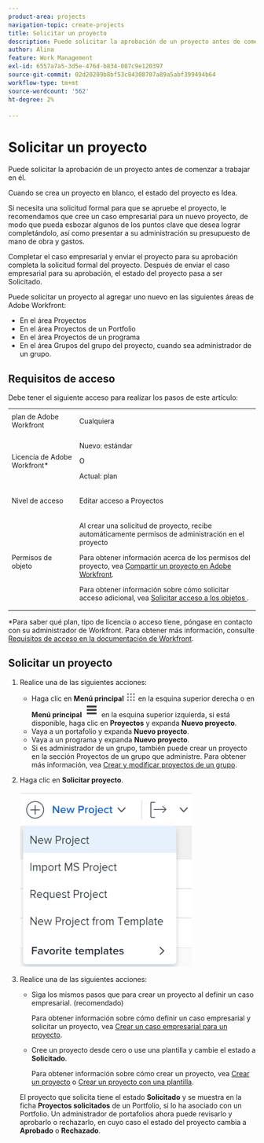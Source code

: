 ```yaml
---
product-area: projects
navigation-topic: create-projects
title: Solicitar un proyecto
description: Puede solicitar la aprobación de un proyecto antes de comenzar a trabajar en él. Recomendamos crear un caso empresarial para un nuevo proyecto para que pueda esbozar algunos de los puntos clave que desea lograr completándolo, así como presentar a su equipo de administración su presupuesto de mano de obra y gastos. Completar el caso empresarial y enviar el proyecto para su aprobación completa la solicitud formal del proyecto. Después de enviar el caso empresarial para su aprobación, el estado del proyecto pasa a ser Solicitado.
author: Alina
feature: Work Management
exl-id: 6557a7a5-3d5e-476d-b834-007c9e120397
source-git-commit: 02d20209b8bf53c84308707a89a5abf399494b64
workflow-type: tm+mt
source-wordcount: '562'
ht-degree: 2%

---
```


# Solicitar un proyecto

<!--Audited: April 2024-->

Puede solicitar la aprobación de un proyecto antes de comenzar a trabajar en él.

Cuando se crea un proyecto en blanco, el estado del proyecto es Idea.

Si necesita una solicitud formal para que se apruebe el proyecto, le recomendamos que cree un caso empresarial para un nuevo proyecto, de modo que pueda esbozar algunos de los puntos clave que desea lograr completándolo, así como presentar a su administración su presupuesto de mano de obra y gastos.

Completar el caso empresarial y enviar el proyecto para su aprobación completa la solicitud formal del proyecto. Después de enviar el caso empresarial para su aprobación, el estado del proyecto pasa a ser Solicitado.

Puede solicitar un proyecto al agregar uno nuevo en las siguientes áreas de Adobe Workfront:

* En el área Proyectos
* En el área Proyectos de un Portfolio
* En el área Proyectos de un programa
* En el área Grupos del grupo del proyecto, cuando sea administrador de un grupo.

## Requisitos de acceso

Debe tener el siguiente acceso para realizar los pasos de este artículo:

<table style="table-layout:auto"> 
 <col> 
 <col> 
 <tbody> 
  <tr> 
   <td role="rowheader">plan de Adobe Workfront</td> 
   <td> <p>Cualquiera</p> </td> 
  </tr> 
  <tr> 
   <td role="rowheader"> <p role="rowheader">Licencia de Adobe Workfront*</p> </td> 
   <td> <p>Nuevo: estándar </p>
   O
   <p>Actual: plan </p>
   </td> 
  </tr> 
  <tr> 
   <td role="rowheader">Nivel de acceso</td> 
   <td> <p>Editar acceso a Proyectos</p> </td> 
  </tr> 
  <tr> 
   <td role="rowheader">Permisos de objeto</td> 
   <td> <p>Al crear una solicitud de proyecto, recibe automáticamente permisos de administración en el proyecto </p> <p> Para obtener información acerca de los permisos del proyecto, vea <a href="../../../workfront-basics/grant-and-request-access-to-objects/share-a-project.md" class="MCXref xref">Compartir un proyecto en Adobe Workfront</a>.</p> <p>Para obtener información sobre cómo solicitar acceso adicional, vea <a href="../../../workfront-basics/grant-and-request-access-to-objects/request-access.md" class="MCXref xref">Solicitar acceso a los objetos </a>.</p> </td> 
  </tr> 
 </tbody> 
</table>

*Para saber qué plan, tipo de licencia o acceso tiene, póngase en contacto con su administrador de Workfront. Para obtener más información, consulte [Requisitos de acceso en la documentación de Workfront](/help/quicksilver/administration-and-setup/add-users/access-levels-and-object-permissions/access-level-requirements-in-documentation.md).

## Solicitar un proyecto

1. Realice una de las siguientes acciones:

   * Haga clic en **Menú principal** ![](assets/main-menu-icon.png) en la esquina superior derecha o en **Menú principal** ![](assets/lines-main-menu.png) en la esquina superior izquierda, si está disponible, haga clic en **Proyectos** y expanda **Nuevo proyecto**.
   * Vaya a un portafolio y expanda **Nuevo proyecto**.
   * Vaya a un programa y expanda **Nuevo proyecto**.
   * Si es administrador de un grupo, también puede crear un proyecto en la sección Proyectos de un grupo que administre. Para obtener más información, vea [Crear y modificar proyectos de un grupo](../../../administration-and-setup/manage-groups/work-with-group-objects/create-and-modify-a-groups-projects.md).

1. Haga clic en **Solicitar proyecto**.

   ![](assets/new-project-dropdown-nwe-350x358.png)

1. Realice una de las siguientes acciones:

   * Siga los mismos pasos que para crear un proyecto al definir un caso empresarial. (recomendado)

     Para obtener información sobre cómo definir un caso empresarial y solicitar un proyecto, vea [Crear un caso empresarial para un proyecto](../../../manage-work/projects/define-a-business-case/create-business-case.md).

   * Cree un proyecto desde cero o use una plantilla y cambie el estado a **Solicitado**.

     Para obtener información sobre cómo crear un proyecto, vea [Crear un proyecto](../../../manage-work/projects/create-projects/create-project.md) o [Crear un proyecto con una plantilla](../../../manage-work/projects/create-projects/create-project-from-template.md).

   El proyecto que solicita tiene el estado **Solicitado** y se muestra en la ficha **Proyectos solicitados** de un Portfolio, si lo ha asociado con un Portfolio. Un administrador de portafolios ahora puede revisarlo y aprobarlo o rechazarlo, en cuyo caso el estado del proyecto cambia a **Aprobado** o **Rechazado**.
